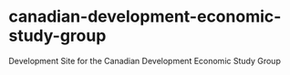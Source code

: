 # canadian-development-economic-study-group
Development Site for the Canadian Development Economic Study Group
